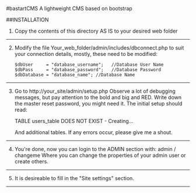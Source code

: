 #bastartCMS
A lightweight CMS based on bootstrap

##INSTALLATION

1. Copy the contents of this directory AS IS to your desired web folder
--------------------------------------------------------------------------------
2. Modify the file Your_web_folder/admin/includes/dbconnect.php to suit your 
   connection details, mostly, these need to be modified:
       
       $dbUser     = "database_username";   //Database User Name
       $dbPass     = "database_password";   //Database Password
       $dbDatabase = "database_name"; //Database Name
--------------------------------------------------------------------------------
3. Go to http://your_site/admin/setup.php
   Observe a lot of debugging messages, but pay attention to the bold and big 
   and RED. Write down the master reset password, you might need it. 
   The initial setup should read: 
   
   TABLE users_table DOES NOT EXIST - Creating...

   And additional tables. If any errors occur, please give me a shout.
--------------------------------------------------------------------------------
4. You're done, now you can login to the ADMIN section with: admin / changeme
   Where you can change the properties of your admin user or create others.
--------------------------------------------------------------------------------
5. It is desireable to fill in the "Site settings" section.
--------------------------------------------------------------------------------